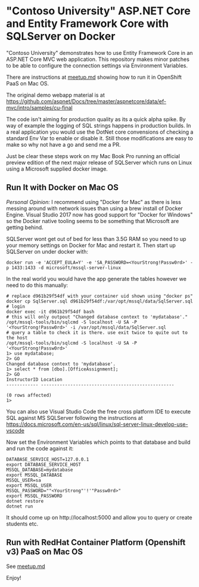 # "Contoso University" ASP.NET Core and Entity Framework Core with SQLServer on Docker

"Contoso University" demonstrates how to use Entity Framework Core in an
ASP.NET Core MVC web application. This repository makes minor patches to be
able to configure the connection settings via Environment Variables.

There are instructions at [meetup.md](meetup.md) showing how to run it in OpenShift PaaS on Mac OS.

The original demo webapp material is at https://github.com/aspnet/Docs/tree/master/aspnetcore/data/ef-mvc/intro/samples/cu-final

The code isn't aiming for production quality as its a quick alpha spike. By way of example the logging of SQL strings happens in production builds. In a real application you would use the DotNet core convensions of checking a standard Env Var to enable or disable it. Still those modifications are easy to make so why not have a go and send me a PR.

Just be clear these steps work on my Mac Book Pro running an official preview edition of the next major release of SQLServer which runs on Linux using a Microsoft supplied docker image.

## Run It with Docker on Mac OS

_Personal Opinion:_ I recommend using "Docker for Mac" as there is less messing around with network issues than using a brew install of Docker Engine. Visual Studio 2017 now has good support for "Docker for Windows" so the Docker native tooling seems to be something that Microsoft are getting behind.

SQLServer wont get out of bed for less than 3.5G RAM so you need to up your memory settings on Docker for Mac and restart it. Then start up SQLServer on under docker with:

```
docker run -e 'ACCEPT_EULA=Y' -e 'SA_PASSWORD=<YourStrong!Passw0rd>' -p 1433:1433 -d microsoft/mssql-server-linux
```

In the real world you would have the app generate the tables however we need to
do this manually: 

```
# replace d961b29f54df with your container uid shown using "docker ps"
docker cp SqlServer.sql d961b29f54df:/var/opt/mssql/data/SqlServer.sql
# login
docker exec -it d961b29f54df bash
# this will only outpout "Changed database context to 'mydatabase'."
/opt/mssql-tools/bin/sqlcmd -S localhost -U SA -P '<YourStrong!Passw0rd>' -i /var/opt/mssql/data/SqlServer.sql
# query a table to check it is there. use exit twice to quite out to the host
/opt/mssql-tools/bin/sqlcmd -S localhost -U SA -P '<YourStrong!Passw0rd>'
1> use mydatabase;
2> GO
Changed database context to 'mydatabase'.
1> select * from [dbo].[OfficeAssignment];
2> GO
InstructorID Location                                          
------------ --------------------------------------------------

(0 rows affected)
1>
```

You can also use Visual Studio Code the free cross platform IDE to execute SQL against MS SQLServer following the instructions at https://docs.microsoft.com/en-us/sql/linux/sql-server-linux-develop-use-vscode

Now set the Environment Variables which points to that database and build and run the code against it:

```
DATABASE_SERVICE_HOST=127.0.0.1
export DATABASE_SERVICE_HOST
MSSQL_DATABASE=mydatabase
export MSSQL_DATABASE
MSSQL_USER=sa
export MSSQL_USER
MSSQL_PASSWORD=""<YourStrong"'!'"Passw0rd>"
export MSSQL_PASSWORD
dotnet restore
dotnet run
```

It should come up on http://localhost:5000 and allow you to query or create students etc.

## Run with RedHat Container Platform (Openshift v3) PaaS on Mac OS

See [meetup.md](meetup.md)

Enjoy!
